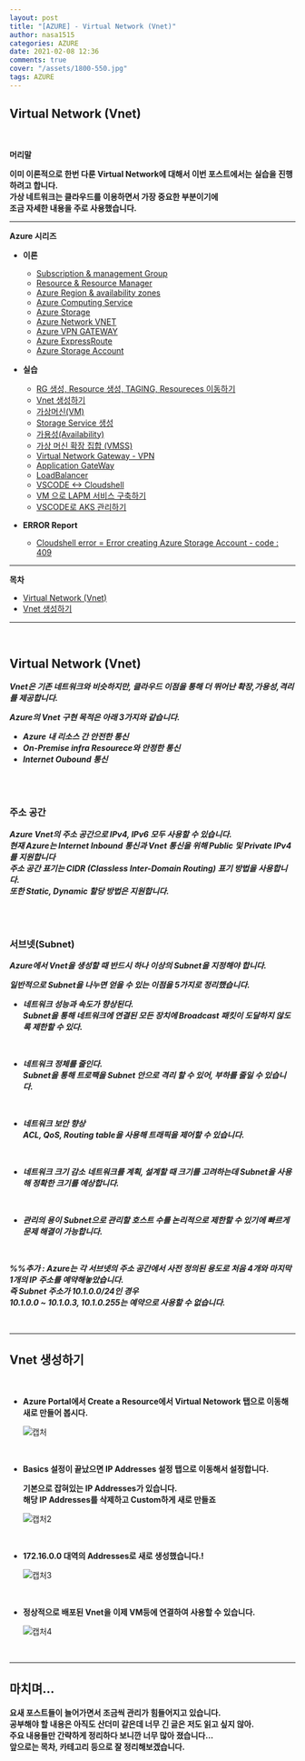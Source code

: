 ```yaml
---
layout: post
title: "[AZURE] - Virtual Network (Vnet)"
author: nasa1515
categories: AZURE
date: 2021-02-08 12:36
comments: true
cover: "/assets/1800-550.jpg"
tags: AZURE
---
```




## **Virtual Network (Vnet)**


<br/>

**머리말**  
  
**이미 이론적으로 한번 다룬 Virtual Network에 대해서 이번 포스트에서는**
**실습을 진행하려고 합니다.**  
**가상 네트워크는 클라우드를 이용하면서 가장 중요한 부분이기에**  
**조금 자세한 내용을 주로 사용했습니다.**



 
---


**Azure 시리즈**

* **이론**

    - [Subscription & management Group](https://nasa1515.github.io/azure/2021/01/21/azure.subscriptions.html)
    - [Resource & Resource Manager](https://nasa1515.github.io/azure/2021/01/22/azure-resoure.html)
    - [Azure Region & availability zones](https://nasa1515.github.io/azure/2021/01/22/azure.region.html)
    - [Azure Computing Service](https://nasa1515.github.io/azure/2021/01/25/azure.compute.html)
    - [Azure Storage](https://nasa1515.github.io/azure/2021/01/26/azure.storage.html)
    - [Azure Network VNET](https://nasa1515.github.io/azure/2021/01/26/azure-vnet.html)
    - [Azure VPN GATEWAY](https://nasa1515.github.io/azure/2021/01/27/Azure-VPN.html)
    - [Azure ExpressRoute](https://nasa1515.github.io/azure/2021/01/27/azure-expreroute.html)
    - [Azure Storage Account](https://nasa1515.github.io/azure/2021/02/08/storage2.html)


* **실습**

    - [RG 생성, Resource 생성, TAGING, Resoureces 이동하기](https://nasa1515.github.io/azure/2021/02/05/azure-resource2.html)
    - [Vnet 생성하기](https://nasa1515.github.io/azure/2021/02/05/vnet2.html)
    - [가상머신(VM)](https://nasa1515.github.io/azure/2021/02/08/VM2.html)
    - [Storage Service 생성](https://nasa1515.github.io/azure/2021/02/08/AZURE-Storageservice.html)
    - [가용성(Availability)](https://nasa1515.github.io/azure/2021/02/08/scale.html)
    - [가상 머신 확장 집합 (VMSS)](https://nasa1515.github.io/azure/2021/02/09/Azure-VMSS.html)   
    - [Virtual Network Gateway - VPN](https://nasa1515.github.io/azure/2021/02/09/Azure-vpngw.html)   
    - [Application GateWay](https://nasa1515.github.io/azure/2021/02/09/Azure-LB.html)   
    - [LoadBalancer](https://nasa1515.github.io/azure/2021/02/09/Azure-lb2.html)   
    - [VSCODE <-> Cloudshell](https://nasa1515.github.io/azure/2021/02/09/Azure-vdcode.html)   
    - [VM 으로 LAPM 서비스 구축하기](https://nasa1515.github.io/azure/2021/02/24/AZURE-WEB.html)   
    - [VSCODE로 AKS 관리하기](https://nasa1515.github.io/azure/2021/03/19/aks-vscode.html)

* **ERROR Report**  

    - [Cloudshell error = Error creating Azure Storage Account - code : 409](https://nasa1515.github.io/azure/2021/03/24/azure-cloudshellerror.html)

---

**목차**


- [Virtual Network (Vnet)](#a1)
- [Vnet 생성하기](#a2)

--- 

<br/>

## **Virtual Network (Vnet)**   <a name="a1"></a>


***Vnet은 기존 네트워크와 비슷하지만, 클라우드 이점을 통해 더 뛰어난 확장,가용성,격리를 제공합니다.*** 

***Azure의 Vnet 구현 목적은 아래 3가지와 같습니다.***

* ***Azure 내 리소스 간 안전한 통신*** 
* ***On-Premise infra Resourece와 안정한 통신***
* ***Internet Oubound 통신***


<br/>
<br/> 

### **주소 공간**

***Azure Vnet의 주소 공간으로 IPv4, IPv6 모두 사용할 수 있습니다.***  
***현재 Azure는 Internet Inbound 통신과 Vnet 통신을 위해 Public 및 Private IPv4를 지원합니다***   
***주소 공간 표기는 CIDR (Classless Inter-Domain Routing) 표기 방법을 사용합니다.***  
***또한 Static, Dynamic 할당 방법은 지원합니다.***


<br/>
<br/>

### **서브넷(Subnet)**

***Azure에서 Vnet을 생성할 때 반드시 하나 이상의 Subnet을 지정해야 합니다.***  

***일반적으로 Subnet을 나누면 얻을 수 있는 이점을 5가지로 정리했습니다.***

* ***네트워크 성능과 속도가 향상된다.***  
    ***Subnet을 통해 네트워크에 연결된 모든 장치에 Broadcast 패킷이 도달하지 않도록 제한할 수 있다.***

<br/>

* ***네트워크 정체를 줄인다.***  
    ***Subnet을 통해 트로팩을 Subnet 안으로 격리 할 수 있어, 부하를 줄일 수 있습니다.***  

<br/>

* ***네트워크 보안 향상***  
    ***ACL, QoS, Routing table을 사용해 트래픽을 제어할 수 있습니다.***   

<br/>

* ***네트워크 크기 감소***
    ***네트워크를 계획, 설계할 때 크기를 고려하는데 Subnet을 사용해 정확한 크기를 예상합니다.***

<br/>

* ***관리의 용이***
    ***Subnet으로 관리할 호스트 수를 논리적으로 제한할 수 있기에 빠르게 문제 해결이 가능합니다.*** 


<br/>

***%%추가 : Azure는 각 서브넷의 주소 공간에서 사전 정의된 용도로 처음 4개와 마지막 1개의 IP 주소를 예약해놓았습니다.***  
***즉 Subnet 주소가 10.1.0.0/24인 경우***  
***10.1.0.0 ~ 10.1.0.3, 10.1.0.255는 예약으로 사용할 수 없습니다.***


<br/>

---

## **Vnet 생성하기** <a name="a2"></a>  

<br/>

* **Azure Portal에서 Create a Resource에서 Virtual Netowork 탭으로 이동해 새로 만들어 봅시다.**

    ![캡처](https://user-images.githubusercontent.com/69498804/107168052-e84dfe80-69fd-11eb-9fd4-e26a1c545458.JPG)


<br/>

* **Basics 설정이 끝났으면 IP Addresses 설정 탭으로 이동해서 설정합니다.**

    **기본으로 잡혀있는 IP Addresses가 있습니다.**   
    **해당 IP Addresses를 삭제하고 Custom하게 새로 만들죠**

    ![캡처2](https://user-images.githubusercontent.com/69498804/107168147-23e8c880-69fe-11eb-8a86-3b91403d0859.JPG)

<br/>

* **172.16.0.0 대역의 Addresses로 새로 생성했습니다.!**

    ![캡처3](https://user-images.githubusercontent.com/69498804/107168406-aa9da580-69fe-11eb-9750-9761dea3b109.JPG)


<br/>

* **정상적으로 배포된 Vnet을 이제 VM등에 연결하여 사용할 수 있습니다.**

    ![캡처4](https://user-images.githubusercontent.com/69498804/107168697-5a731300-69ff-11eb-8eac-d1fe88f4d824.JPG)


<br/>


---

## **마치며…**  


**요새 포스트들이 늘어가면서 조금씩 관리가 힘들어지고 있습니다.**  
**공부해야 할 내용은 아직도 산더미 같은데 너무 긴 글은 저도 읽고 싶지 않아.**  
**주요 내용들만 간략하게 정리하다 보니깐 너무 많아 졌습니다...**  
**앞으로는 목차, 카테고리 등으로 잘 정리해보겠습니다.**

